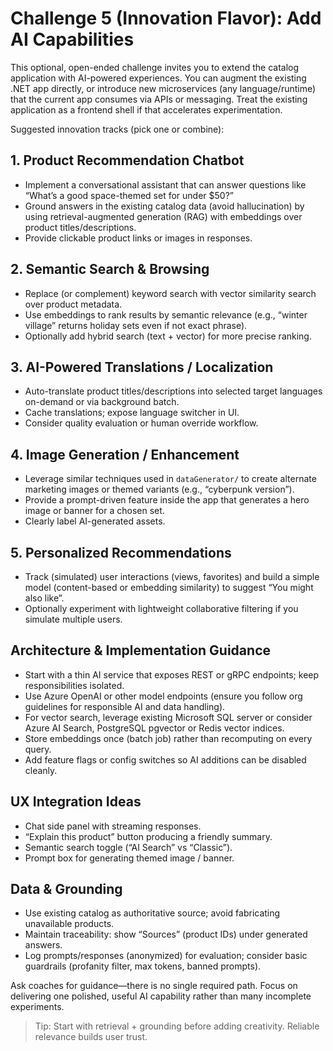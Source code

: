 # Challenge 5 (Innovation Flavor): Add AI Capabilities

This optional, open-ended challenge invites you to extend the catalog application with AI-powered experiences. You can augment the existing .NET app directly, or introduce new microservices (any language/runtime) that the current app consumes via APIs or messaging. Treat the existing application as a frontend shell if that accelerates experimentation.

Suggested innovation tracks (pick one or combine):

## 1. Product Recommendation Chatbot
- Implement a conversational assistant that can answer questions like “What’s a good space-themed set for under $50?”
- Ground answers in the existing catalog data (avoid hallucination) by using retrieval-augmented generation (RAG) with embeddings over product titles/descriptions.
- Provide clickable product links or images in responses.

## 2. Semantic Search & Browsing
- Replace (or complement) keyword search with vector similarity search over product metadata.
- Use embeddings to rank results by semantic relevance (e.g., “winter village” returns holiday sets even if not exact phrase).
- Optionally add hybrid search (text + vector) for more precise ranking.

## 3. AI-Powered Translations / Localization
- Auto-translate product titles/descriptions into selected target languages on-demand or via background batch.
- Cache translations; expose language switcher in UI.
- Consider quality evaluation or human override workflow.

## 4. Image Generation / Enhancement
- Leverage similar techniques used in `dataGenerator/` to create alternate marketing images or themed variants (e.g., “cyberpunk version”).
- Provide a prompt-driven feature inside the app that generates a hero image or banner for a chosen set.
- Clearly label AI-generated assets.

## 5. Personalized Recommendations
- Track (simulated) user interactions (views, favorites) and build a simple model (content-based or embedding similarity) to suggest “You might also like”.
- Optionally experiment with lightweight collaborative filtering if you simulate multiple users.

## Architecture & Implementation Guidance
- Start with a thin AI service that exposes REST or gRPC endpoints; keep responsibilities isolated.
- Use Azure OpenAI or other model endpoints (ensure you follow org guidelines for responsible AI and data handling).
- For vector search, leverage existing Microsoft SQL server or consider Azure AI Search, PostgreSQL pgvector or Redis vector indices.
- Store embeddings once (batch job) rather than recomputing on every query.
- Add feature flags or config switches so AI additions can be disabled cleanly.

## UX Integration Ideas
- Chat side panel with streaming responses.
- “Explain this product” button producing a friendly summary.
- Semantic search toggle (“AI Search” vs “Classic”).
- Prompt box for generating themed image / banner.

## Data & Grounding
- Use existing catalog as authoritative source; avoid fabricating unavailable products.
- Maintain traceability: show “Sources” (product IDs) under generated answers.
- Log prompts/responses (anonymized) for evaluation; consider basic guardrails (profanity filter, max tokens, banned prompts).

Ask coaches for guidance—there is no single required path. Focus on delivering one polished, useful AI capability rather than many incomplete experiments.

> Tip: Start with retrieval + grounding before adding creativity. Reliable relevance builds user trust.